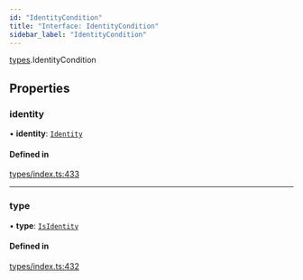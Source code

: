 ```yaml
---
id: "IdentityCondition"
title: "Interface: IdentityCondition"
sidebar_label: "IdentityCondition"
---
```


[types](../../../modules/Types/Types.md).IdentityCondition

## Properties

### identity

• **identity**: [`Identity`](../../../classes/API/Entities/Identity/Identity.md)

#### Defined in

[types/index.ts:433](https://github.com/PolymeshAssociation/polymesh-sdk/blob/2d3ac2aea/src/types/index.ts#L433)

___

### type

• **type**: [`IsIdentity`](../../../enums/Types/ConditionType/ConditionType.md#isidentity)

#### Defined in

[types/index.ts:432](https://github.com/PolymeshAssociation/polymesh-sdk/blob/2d3ac2aea/src/types/index.ts#L432)
